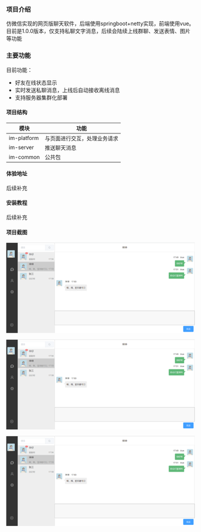 
### 项目介绍

仿微信实现的网页版聊天软件，后端使用springboot+netty实现，前端使用vue。
目前是1.0.0版本，仅支持私聊文字消息，后续会陆续上线群聊、发送表情、图片等功能

### 主要功能

目前功能：

- 好友在线状态显示
- 实时发送私聊消息，上线后自动接收离线消息
- 支持服务器集群化部署


#### 项目结构
|  模块  |     功能 |
|-------------|------------|
| im-platform | 与页面进行交互，处理业务请求 |
| im-server   | 推送聊天消息       |
| im-common    | 公共包  



#### 体验地址
后续补充

#### 安装教程

后续补充

#### 项目截图
![输入图片说明](%E6%88%AA%E5%9B%BEimage.png)

![输入图片说明](%E6%88%AA%E5%9B%BEimage.png)

![输入图片说明](%E6%88%AA%E5%9B%BEimage.png)